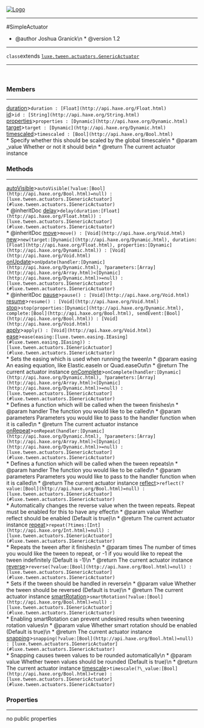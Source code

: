 
[![Logo](../../../../images/logo.png)](../../../../api/index.html)

---



#SimpleActuator

* @author Joshua Granick\n * @version 1.2

---

`class`extends <code><span>[luxe.tween.actuators.GenericActuator]()</span></code>
<span class="meta">

</span>


---

&nbsp;
&nbsp;

<h3>Members</h3> <hr/><span class="member apipage">
            <a name="duration"><a class="lift" href="#duration">duration</a></a><a title="inherited from luxe.tween.actuators.GenericActuator" class="tooltip inherited">&gt;</a><code class="signature apipage">duration : [Float](http://api.haxe.org/Float.html)</code><br/></span>
        <span class="small_desc_flat"></span><span class="member apipage">
            <a name="id"><a class="lift" href="#id">id</a></a><a title="inherited from luxe.tween.actuators.GenericActuator" class="tooltip inherited">&gt;</a><code class="signature apipage">id : [String](http://api.haxe.org/String.html)</code><br/></span>
        <span class="small_desc_flat"></span><span class="member apipage">
            <a name="properties"><a class="lift" href="#properties">properties</a></a><a title="inherited from luxe.tween.actuators.GenericActuator" class="tooltip inherited">&gt;</a><code class="signature apipage">properties : [Dynamic](http://api.haxe.org/Dynamic.html)</code><br/></span>
        <span class="small_desc_flat"></span><span class="member apipage">
            <a name="target"><a class="lift" href="#target">target</a></a><a title="inherited from luxe.tween.actuators.GenericActuator" class="tooltip inherited">&gt;</a><code class="signature apipage">target : [Dynamic](http://api.haxe.org/Dynamic.html)</code><br/></span>
        <span class="small_desc_flat"></span><span class="member apipage">
            <a name="timescaled"><a class="lift" href="#timescaled">timescaled</a></a><a title="inherited from luxe.tween.actuators.GenericActuator" class="tooltip inherited">&gt;</a><code class="signature apipage">timescaled : [Bool](http://api.haxe.org/Bool.html)</code><br/></span>
        <span class="small_desc_flat">* Specify whether this should be scaled by the global timescale\n     * @param   _value      Whether or not it should be\n     * @return      The current actuator instance</span>

<h3>Methods</h3> <hr/><span class="method apipage">
            <a name="autoVisible"><a class="lift" href="#autoVisible">autoVisible</a></a><a title="inherited from luxe.tween.actuators.GenericActuator" class="tooltip inherited">&gt;</a><code class="signature apipage">autoVisible(?value:<span>[Bool](http://api.haxe.org/Bool.html)=null</span>) : [luxe.tween.actuators.IGenericActuator](#luxe.tween.actuators.IGenericActuator)</code><br/><span class="small_desc_flat">* @inheritDoc</span>
        </span>
    <span class="method apipage">
            <a name="delay"><a class="lift" href="#delay">delay</a></a><a title="inherited from luxe.tween.actuators.GenericActuator" class="tooltip inherited">&gt;</a><code class="signature apipage">delay(duration:<span>[Float](http://api.haxe.org/Float.html)</span>) : [luxe.tween.actuators.IGenericActuator](#luxe.tween.actuators.IGenericActuator)</code><br/><span class="small_desc_flat">* @inheritDoc</span>
        </span>
    <span class="method apipage">
            <a name="move"><a class="lift" href="#move">move</a></a><a title="inherited from luxe.tween.actuators.GenericActuator" class="tooltip inherited">&gt;</a><code class="signature apipage">move() : [Void](http://api.haxe.org/Void.html)</code><br/><span class="small_desc_flat"></span>
        </span>
    <span class="method apipage">
            <a name="new"><a class="lift" href="#new">new</a></a><a title="inherited from luxe.tween.actuators.GenericActuator" class="tooltip inherited">&gt;</a><code class="signature apipage">new(target:<span>[Dynamic](http://api.haxe.org/Dynamic.html)</span>, duration:<span>[Float](http://api.haxe.org/Float.html)</span>, properties:<span>[Dynamic](http://api.haxe.org/Dynamic.html)</span>) : [Void](http://api.haxe.org/Void.html)</code><br/><span class="small_desc_flat"></span>
        </span>
    <span class="method apipage">
            <a name="onUpdate"><a class="lift" href="#onUpdate">onUpdate</a></a><a title="inherited from luxe.tween.actuators.GenericActuator" class="tooltip inherited">&gt;</a><code class="signature apipage">onUpdate(handler:<span>[Dynamic](http://api.haxe.org/Dynamic.html)</span>, ?parameters:<span>[Array](http://api.haxe.org/Array.html)&lt;[Dynamic](http://api.haxe.org/Dynamic.html)&gt;=null</span>) : [luxe.tween.actuators.IGenericActuator](#luxe.tween.actuators.IGenericActuator)</code><br/><span class="small_desc_flat">* @inheritDoc</span>
        </span>
    <span class="method apipage">
            <a name="pause"><a class="lift" href="#pause">pause</a></a><a title="inherited from luxe.tween.actuators.GenericActuator" class="tooltip inherited">&gt;</a><code class="signature apipage">pause() : [Void](http://api.haxe.org/Void.html)</code><br/><span class="small_desc_flat"></span>
        </span>
    <span class="method apipage">
            <a name="resume"><a class="lift" href="#resume">resume</a></a><a title="inherited from luxe.tween.actuators.GenericActuator" class="tooltip inherited">&gt;</a><code class="signature apipage">resume() : [Void](http://api.haxe.org/Void.html)</code><br/><span class="small_desc_flat"></span>
        </span>
    <span class="method apipage">
            <a name="stop"><a class="lift" href="#stop">stop</a></a><a title="inherited from luxe.tween.actuators.GenericActuator" class="tooltip inherited">&gt;</a><code class="signature apipage">stop(properties:<span>[Dynamic](http://api.haxe.org/Dynamic.html)</span>, complete:<span>[Bool](http://api.haxe.org/Bool.html)</span>, sendEvent:<span>[Bool](http://api.haxe.org/Bool.html)</span>) : [Void](http://api.haxe.org/Void.html)</code><br/><span class="small_desc_flat"></span>
        </span>
    <span class="method apipage">
            <a name="apply"><a class="lift" href="#apply">apply</a></a><a title="inherited from luxe.tween.actuators.GenericActuator" class="tooltip inherited">&gt;</a><code class="signature apipage">apply() : [Void](http://api.haxe.org/Void.html)</code><br/><span class="small_desc_flat"></span>
        </span>
    <span class="method apipage">
            <a name="ease"><a class="lift" href="#ease">ease</a></a><a title="inherited from luxe.tween.actuators.GenericActuator" class="tooltip inherited">&gt;</a><code class="signature apipage">ease(easing:<span>[luxe.tween.easing.IEasing](#luxe.tween.easing.IEasing)</span>) : [luxe.tween.actuators.IGenericActuator](#luxe.tween.actuators.IGenericActuator)</code><br/><span class="small_desc_flat">* Sets the easing which is used when running the tween\n     * @param   easing      An easing equation, like Elastic.easeIn or Quad.easeOut\n     * @return      The current actuator instance</span>
        </span>
    <span class="method apipage">
            <a name="onComplete"><a class="lift" href="#onComplete">onComplete</a></a><a title="inherited from luxe.tween.actuators.GenericActuator" class="tooltip inherited">&gt;</a><code class="signature apipage">onComplete(handler:<span>[Dynamic](http://api.haxe.org/Dynamic.html)</span>, ?parameters:<span>[Array](http://api.haxe.org/Array.html)&lt;[Dynamic](http://api.haxe.org/Dynamic.html)&gt;=null</span>) : [luxe.tween.actuators.IGenericActuator](#luxe.tween.actuators.IGenericActuator)</code><br/><span class="small_desc_flat">* Defines a function which will be called when the tween finishes\n     * @param   handler     The function you would like to be called\n     * @param   parameters      Parameters you would like to pass to the handler function when it is called\n     * @return      The current actuator instance</span>
        </span>
    <span class="method apipage">
            <a name="onRepeat"><a class="lift" href="#onRepeat">onRepeat</a></a><a title="inherited from luxe.tween.actuators.GenericActuator" class="tooltip inherited">&gt;</a><code class="signature apipage">onRepeat(handler:<span>[Dynamic](http://api.haxe.org/Dynamic.html)</span>, ?parameters:<span>[Array](http://api.haxe.org/Array.html)&lt;[Dynamic](http://api.haxe.org/Dynamic.html)&gt;=null</span>) : [luxe.tween.actuators.IGenericActuator](#luxe.tween.actuators.IGenericActuator)</code><br/><span class="small_desc_flat">* Defines a function which will be called when the tween repeats\n     * @param   handler     The function you would like to be called\n     * @param   parameters      Parameters you would like to pass to the handler function when it is called\n     * @return      The current actuator instance</span>
        </span>
    <span class="method apipage">
            <a name="reflect"><a class="lift" href="#reflect">reflect</a></a><a title="inherited from luxe.tween.actuators.GenericActuator" class="tooltip inherited">&gt;</a><code class="signature apipage">reflect(?value:<span>[Bool](http://api.haxe.org/Bool.html)=null</span>) : [luxe.tween.actuators.IGenericActuator](#luxe.tween.actuators.IGenericActuator)</code><br/><span class="small_desc_flat">* Automatically changes the reverse value when the tween repeats. Repeat must be enabled for this to have any effect\n     * @param   value       Whether reflect should be enabled (Default is true)\n     * @return      The current actuator instance</span>
        </span>
    <span class="method apipage">
            <a name="repeat"><a class="lift" href="#repeat">repeat</a></a><a title="inherited from luxe.tween.actuators.GenericActuator" class="tooltip inherited">&gt;</a><code class="signature apipage">repeat(?times:<span>[Int](http://api.haxe.org/Int.html)=null</span>) : [luxe.tween.actuators.IGenericActuator](#luxe.tween.actuators.IGenericActuator)</code><br/><span class="small_desc_flat">* Repeats the tween after it finishes\n     * @param   times       The number of times you would like the tween to repeat, or -1 if you would like to repeat the tween indefinitely (Default is -1)\n     * @return      The current actuator instance</span>
        </span>
    <span class="method apipage">
            <a name="reverse"><a class="lift" href="#reverse">reverse</a></a><a title="inherited from luxe.tween.actuators.GenericActuator" class="tooltip inherited">&gt;</a><code class="signature apipage">reverse(?value:<span>[Bool](http://api.haxe.org/Bool.html)=null</span>) : [luxe.tween.actuators.IGenericActuator](#luxe.tween.actuators.IGenericActuator)</code><br/><span class="small_desc_flat">* Sets if the tween should be handled in reverse\n     * @param   value       Whether the tween should be reversed (Default is true)\n     * @return      The current actuator instance</span>
        </span>
    <span class="method apipage">
            <a name="smartRotation"><a class="lift" href="#smartRotation">smartRotation</a></a><a title="inherited from luxe.tween.actuators.GenericActuator" class="tooltip inherited">&gt;</a><code class="signature apipage">smartRotation(?value:<span>[Bool](http://api.haxe.org/Bool.html)=null</span>) : [luxe.tween.actuators.IGenericActuator](#luxe.tween.actuators.IGenericActuator)</code><br/><span class="small_desc_flat">* Enabling smartRotation can prevent undesired results when tweening rotation values\n     * @param   value       Whether smart rotation should be enabled (Default is true)\n     * @return      The current actuator instance</span>
        </span>
    <span class="method apipage">
            <a name="snapping"><a class="lift" href="#snapping">snapping</a></a><a title="inherited from luxe.tween.actuators.GenericActuator" class="tooltip inherited">&gt;</a><code class="signature apipage">snapping(?value:<span>[Bool](http://api.haxe.org/Bool.html)=null</span>) : [luxe.tween.actuators.IGenericActuator](#luxe.tween.actuators.IGenericActuator)</code><br/><span class="small_desc_flat">* Snapping causes tween values to be rounded automatically\n     * @param   value       Whether tween values should be rounded (Default is true)\n     * @return      The current actuator instance</span>
        </span>
    <span class="method apipage">
            <a name="timescale"><a class="lift" href="#timescale">timescale</a></a><a title="inherited from luxe.tween.actuators.GenericActuator" class="tooltip inherited">&gt;</a><code class="signature apipage">timescale(?\_value:<span>[Bool](http://api.haxe.org/Bool.html)=true</span>) : [luxe.tween.actuators.IGenericActuator](#luxe.tween.actuators.IGenericActuator)</code><br/><span class="small_desc_flat"></span>
        </span>
    

<h3>Properties</h3> <hr/>no public properties

&nbsp;
&nbsp;
&nbsp;